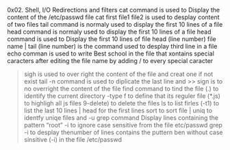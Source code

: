 0x02. Shell, I/O Redirections and filters
cat command is used to Display the content of the /etc/passwd file
cat first file1 file2 is used to desplay content of two files
tail command is normaly used to display the first 10 lines of a file
head command is normaly used to display the first 10 lines of a file
head command is used to Display the first 10 lines of file
head (line number) file name | tail (line number) is the command used to desplay third line in a file
echo comman is used to write Best school in the file that xontains special caracters after editing the file name by adding / to every special caracter
> sigh is used to over right the content of the file and creat one if not exist
tail -n command is used to diplicate the last line and >> sign is to no overright the content of the file
find command to tind the file (.) to identify the current directory -type f to define that its reguler file (*.js) to highligh all js files 9-delete) to delete the files
ls to list firles (-t1) to list the last 10 lines | head for the first lines
sort to sort file | uniq to identfy uniqe files and -u
grep command Display lines containing the pattern “root” -i to ignore case sensitive  from the file etc/passwd
grep -i to desplay thenumber of lines contains the puttern ben without case sinsitive (-i) in the file /etc/passwd
